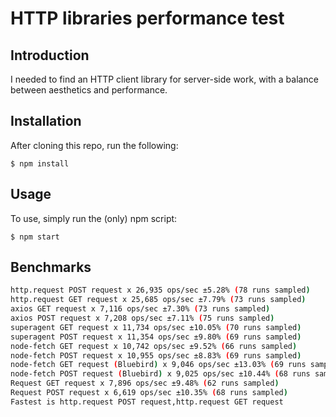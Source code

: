 # HTTP libraries performance test

## Introduction

I needed to find an HTTP client library for server-side work, with a balance between aesthetics and performance.

## Installation

After cloning this repo, run the following:
```
$ npm install
```

## Usage

To use, simply run the (only) npm script:
```
$ npm start
```

## Benchmarks

```bash
http.request POST request x 26,935 ops/sec ±5.28% (78 runs sampled)
http.request GET request x 25,685 ops/sec ±7.79% (73 runs sampled)
axios GET request x 7,116 ops/sec ±7.30% (73 runs sampled)
axios POST request x 7,208 ops/sec ±7.11% (75 runs sampled)
superagent GET request x 11,734 ops/sec ±10.05% (70 runs sampled)
superagent POST request x 11,354 ops/sec ±9.80% (69 runs sampled)
node-fetch GET request x 10,742 ops/sec ±9.52% (66 runs sampled)
node-fetch POST request x 10,955 ops/sec ±8.83% (69 runs sampled)
node-fetch GET request (Bluebird) x 9,046 ops/sec ±13.03% (69 runs sampled)
node-fetch POST request (Bluebird) x 9,025 ops/sec ±10.44% (68 runs sampled)
Request GET request x 7,896 ops/sec ±9.48% (62 runs sampled)
Request POST request x 6,619 ops/sec ±10.35% (68 runs sampled)
Fastest is http.request POST request,http.request GET request
```
